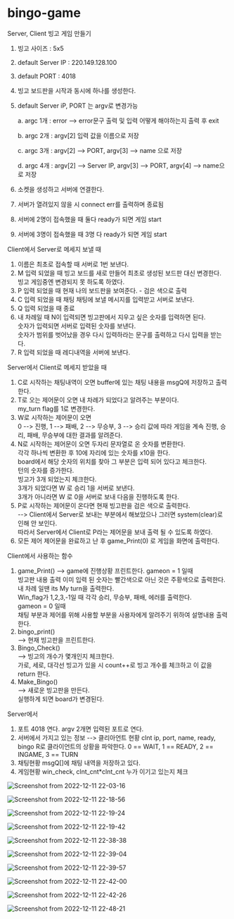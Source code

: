 # bingo-game



Server, Client 빙고 게임 만들기


1. 빙고 사이즈 : 5x5
2. default Server IP : 220.149.128.100
3. default PORT : 4018
4. 빙고 보드판을 시작과 동시에 하나를 생성한다.
5. default Server iP, PORT 는  argv로 변경가능

    a. argc 1개 : error --> error문구 출력 및 입력 어떻게 해야하는지 출력 후 exit

    b. argc 2개 : argv[2] 입력 값을 이름으로 저장

    c. argc 3개 : argv[2] --> PORT, argv[3] --> name 으로 저장

    d. argc 4개 : argv[2] --> Server IP, argv[3] --> PORT, argv[4] --> name으로 저장

6. 소켓을 생성하고 서버에 연결한다.
7. 서버가 열려있지 않을 시 connect err를 출력하며 종료됨
8. 서버에 2명이 접속했을 때 둘다 ready가 되면 게임 start
9. 서버에 3명이 접속했을 때 3명 다 ready가 되면 게임 start


Client에서 Server로 메세지 보낼 때

1. 이름은 최초로 접속할 때 서버로 1번 보낸다.
2. M 입력 되었을 때 빙고 보드를 새로 만들어 최초로 생성된 보드판 대신 변경한다.<br/>
        빙고 게임중엔 변경되지 못 하도록 하였다.
3. P 입력 되었을 때 현재 나의 보드판을 보여준다. - 검은 색으로 출력
4. C 입력 되었을 때 채팅
        채팅에 보낼 메시지를 입력받고 서버로 보낸다.
5. Q 입력 되었을 때 종료
6. 내 차례일 때 N이 입력되면 빙고판에서 지우고 싶은 숫자를 입력하면 된다.<br/>
        숫자가 입력되면 서버로 입력된 숫자를 보낸다.<br/>
        숫자가 범위를 벗어났을 경우 다시 입력하라는 문구를 출력하고 다시 입력을 받는다.<br/>
7. R 입력 되었을 때 레디내역을 서버에 보낸다.

Server에서 Client로 메세지 받았을 때

1. C로 시작하는 채팅내역이 오면 buffer에 있는 채팅 내용을 msgQ에 저장하고 출력한다.
2. T로 오는 제어문이 오면 내 차례가 되었다고 알려주는 부분이다.<br/>
        my_turn flag를 1로 변경한다.
3. W로 시작하는 제어문이 오면 <br/>
    0 --> 진행, 1 --> 패배, 2 --> 무승부, 3 --> 승리
    값에 따라 게임을 계속 진행, 승리, 패배, 무승부에 대한 결과를 알려준다.
4. N로 시작하는 제어문이 오면 두자리 문자열로 온 숫자를 변환한다.<br/>
    각각 하나씩 변환한 후 10에 자리에 있는 숫자를 x10을 한다.<br/>
    board에서 해당 숫자의 위치를 찾아 그 부분은 입력 되어 있다고 체크한다.<br/>
    턴의 숫자를 증가한다.<br/>
    빙고가 3개 되었는지 체크한다.<br/>
    3개가 되었다면 W 로 승리 1을 서버로 보낸다.<br/>
    3개가 아니라면 W 로 0을 서버로 보내 다음을 진행하도록 한다.<br/>
5. P로 시작하는 제어문이 온다면 현재 빙고판을 검은 색으로 출력한다.  <br/>
        --> Client에서 Server로 보내는 부분에서 해보았으나 그러면 system(clear)로 인해 안 보인다.<br/>따라서 Server에서 Client로 P라는 제어문을 보내 출력 될 수 있도록 하였다.  
6. 모든 제어 제어문을 완료하고 난 후 game_Print(0) 로 게임을 화면에 출력한다.

Client에서 사용하는 함수
1. game_Print()
    --> game에 진행상황 프린트한다.
        gameon = 1 일때  <br/>
        빙고판 내용 출력 이미 입력 된 숫자는 빨간색으로 아닌 것은 주황색으로 출력한다.  <br/>
        내 차례 일땐 its My turn을 출력한다. <br/> 
        Win_flag가 1,2,3,-1일 때 각각 승리, 무승부, 패배, 에러를 출력한다.  <br/>
        gameon = 0 일때<br/>
        채팅 부분과 제어를 위해 사용할 부분을 사용자에게 알려주기 위하여 설명내용 출력한다.<br/>
2. bingo_print()<br/>
    --> 현재 빙고판을 프린트한다.
3. Bingo_Check()<br/>
    --> 빙고의 개수가 몇개인지 체크한다.<br/>
        가로, 세로, 대각선 빙고가 있을 시 count++로 빙고 개수를 체크하고 이 값을 return 한다.
4. Make_Bingo()<br/>
    --> 새로운 빙고판을 만든다.<br/>
        실행하게 되면 board가 변경된다.

Server에서
1. 포트 4018 연다. argv 2개면 입력된 포트로 연다.
2. 서버에서 가지고 있는 정보
    --> 클리아언트 현황 clnt ip, port, name, ready, bingo
    R로 클라이언트의 상황을 파악한다. 
    0 == WAIT, 1 == READY, 2 == INGAME, 3 == TURN
3. 채팅현황
    msgQ[]에 채팅 내역을 저장하고 있다.
4. 게임현황
    win_check, clnt_cnt*clnt_cnt    누가 이기고 있는지 체크


![Screenshot from 2022-12-11 22-03-16](https://user-images.githubusercontent.com/90883561/206905315-a31fac99-3731-400f-9731-7fb281a2115c.png)

![Screenshot from 2022-12-11 22-18-56](https://user-images.githubusercontent.com/90883561/206907668-1425d03f-9222-451a-b3eb-40f29140e4ae.png)

![Screenshot from 2022-12-11 22-19-24](https://user-images.githubusercontent.com/90883561/206907671-c97f0b10-6013-4c27-bcf5-89ae31c200c0.png)

![Screenshot from 2022-12-11 22-19-42](https://user-images.githubusercontent.com/90883561/206907681-58dce90d-f5fc-45e4-afc8-944416d4d9fb.png)

![Screenshot from 2022-12-11 22-38-38](https://user-images.githubusercontent.com/90883561/206907686-07b0d71b-c616-4642-911a-45e0fb5e1940.png)

![Screenshot from 2022-12-11 22-39-04](https://user-images.githubusercontent.com/90883561/206907699-b1083a24-16ba-42a1-a367-e5ff90352604.png)

![Screenshot from 2022-12-11 22-39-57](https://user-images.githubusercontent.com/90883561/206907715-616d2bed-041f-4899-8f19-3b4ed881233f.png)

![Screenshot from 2022-12-11 22-42-00](https://user-images.githubusercontent.com/90883561/206907724-d5e22c99-c338-4942-92d5-5ea10433327d.png)

![Screenshot from 2022-12-11 22-42-26](https://user-images.githubusercontent.com/90883561/206907736-5d67065f-df12-4c1a-8624-3d56d4a659b5.png)

![Screenshot from 2022-12-11 22-48-21](https://user-images.githubusercontent.com/90883561/206907741-cbee94d3-a902-4c92-a977-d814369a9f31.png)








